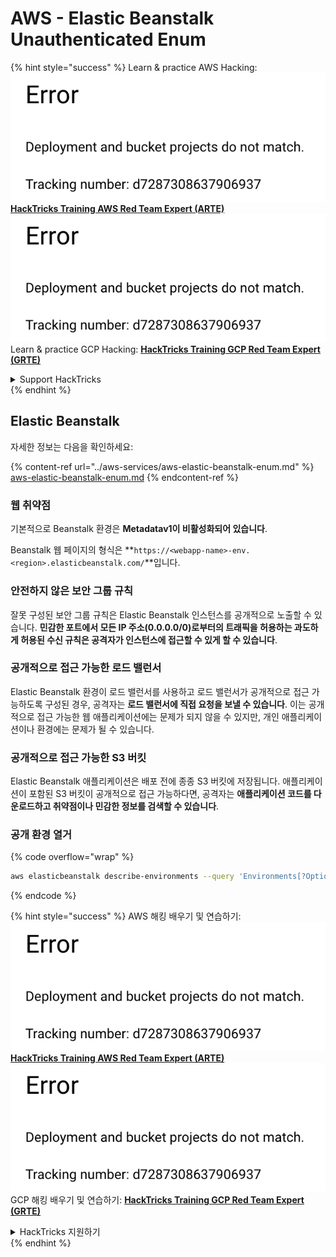 # AWS - Elastic Beanstalk Unauthenticated Enum

{% hint style="success" %}
Learn & practice AWS Hacking:<img src="../../../.gitbook/assets/image (1) (1).png" alt="" data-size="line">[**HackTricks Training AWS Red Team Expert (ARTE)**](https://training.hacktricks.xyz/courses/arte)<img src="../../../.gitbook/assets/image (1) (1).png" alt="" data-size="line">\
Learn & practice GCP Hacking: <img src="../../../.gitbook/assets/image (2).png" alt="" data-size="line">[**HackTricks Training GCP Red Team Expert (GRTE)**<img src="../../../.gitbook/assets/image (2).png" alt="" data-size="line">](https://training.hacktricks.xyz/courses/grte)

<details>

<summary>Support HackTricks</summary>

* Check the [**subscription plans**](https://github.com/sponsors/carlospolop)!
* **Join the** 💬 [**Discord group**](https://discord.gg/hRep4RUj7f) or the [**telegram group**](https://t.me/peass) or **follow** us on **Twitter** 🐦 [**@hacktricks\_live**](https://twitter.com/hacktricks\_live)**.**
* **Share hacking tricks by submitting PRs to the** [**HackTricks**](https://github.com/carlospolop/hacktricks) and [**HackTricks Cloud**](https://github.com/carlospolop/hacktricks-cloud) github repos.

</details>
{% endhint %}

## Elastic Beanstalk

자세한 정보는 다음을 확인하세요:

{% content-ref url="../aws-services/aws-elastic-beanstalk-enum.md" %}
[aws-elastic-beanstalk-enum.md](../aws-services/aws-elastic-beanstalk-enum.md)
{% endcontent-ref %}

### 웹 취약점

기본적으로 Beanstalk 환경은 **Metadatav1이 비활성화되어 있습니다**.

Beanstalk 웹 페이지의 형식은 **`https://<webapp-name>-env.<region>.elasticbeanstalk.com/`**입니다.

### 안전하지 않은 보안 그룹 규칙

잘못 구성된 보안 그룹 규칙은 Elastic Beanstalk 인스턴스를 공개적으로 노출할 수 있습니다. **민감한 포트에서 모든 IP 주소(0.0.0.0/0)로부터의 트래픽을 허용하는 과도하게 허용된 수신 규칙은 공격자가 인스턴스에 접근할 수 있게 할 수 있습니다**.

### 공개적으로 접근 가능한 로드 밸런서

Elastic Beanstalk 환경이 로드 밸런서를 사용하고 로드 밸런서가 공개적으로 접근 가능하도록 구성된 경우, 공격자는 **로드 밸런서에 직접 요청을 보낼 수 있습니다**. 이는 공개적으로 접근 가능한 웹 애플리케이션에는 문제가 되지 않을 수 있지만, 개인 애플리케이션이나 환경에는 문제가 될 수 있습니다.

### 공개적으로 접근 가능한 S3 버킷

Elastic Beanstalk 애플리케이션은 배포 전에 종종 S3 버킷에 저장됩니다. 애플리케이션이 포함된 S3 버킷이 공개적으로 접근 가능하다면, 공격자는 **애플리케이션 코드를 다운로드하고 취약점이나 민감한 정보를 검색할 수 있습니다**.

### 공개 환경 열거

{% code overflow="wrap" %}
```bash
aws elasticbeanstalk describe-environments --query 'Environments[?OptionSettings[?OptionName==`aws:elbv2:listener:80:defaultProcess` && contains(OptionValue, `redirect`)]].{EnvironmentName:EnvironmentName, ApplicationName:ApplicationName, Status:Status}' --output table
```
{% endcode %}

{% hint style="success" %}
AWS 해킹 배우기 및 연습하기:<img src="../../../.gitbook/assets/image (1) (1).png" alt="" data-size="line">[**HackTricks Training AWS Red Team Expert (ARTE)**](https://training.hacktricks.xyz/courses/arte)<img src="../../../.gitbook/assets/image (1) (1).png" alt="" data-size="line">\
GCP 해킹 배우기 및 연습하기: <img src="../../../.gitbook/assets/image (2).png" alt="" data-size="line">[**HackTricks Training GCP Red Team Expert (GRTE)**<img src="../../../.gitbook/assets/image (2).png" alt="" data-size="line">](https://training.hacktricks.xyz/courses/grte)

<details>

<summary>HackTricks 지원하기</summary>

* [**구독 계획**](https://github.com/sponsors/carlospolop) 확인하기!
* **💬 [**디스코드 그룹**](https://discord.gg/hRep4RUj7f) 또는 [**텔레그램 그룹**](https://t.me/peass)에 참여하거나 **트위터** 🐦 [**@hacktricks\_live**](https://twitter.com/hacktricks\_live)**를 팔로우하세요.**
* **[**HackTricks**](https://github.com/carlospolop/hacktricks) 및 [**HackTricks Cloud**](https://github.com/carlospolop/hacktricks-cloud) 깃허브 리포지토리에 PR을 제출하여 해킹 팁을 공유하세요.**

</details>
{% endhint %}
